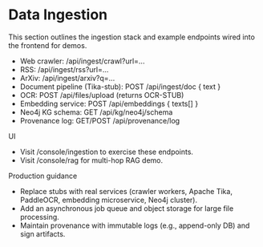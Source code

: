 # Data Ingestion

This section outlines the ingestion stack and example endpoints wired into the frontend for demos.

- Web crawler: /api/ingest/crawl?url=...
- RSS: /api/ingest/rss?url=...
- ArXiv: /api/ingest/arxiv?q=...
- Document pipeline (Tika-stub): POST /api/ingest/doc { text }
- OCR: POST /api/files/upload (returns OCR-STUB)
- Embedding service: POST /api/embeddings { texts[] }
- Neo4j KG schema: GET /api/kg/neo4j/schema
- Provenance log: GET/POST /api/provenance/log

UI
- Visit /console/ingestion to exercise these endpoints.
- Visit /console/rag for multi-hop RAG demo.

Production guidance
- Replace stubs with real services (crawler workers, Apache Tika, PaddleOCR, embedding microservice, Neo4j cluster).
- Add an asynchronous job queue and object storage for large file processing.
- Maintain provenance with immutable logs (e.g., append-only DB) and sign artifacts.

